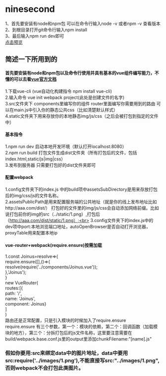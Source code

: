 # ninesecond
1、首先要安装有node和npm包 可以在命令行输入node -v 或者npm -v 查看版本 <br>
2、到根目录打开git命令行输入npm install <br>
3、最后输入npm run dev即可 <br>
[点击预览](http://sansanchen.github.io/ninesecond/ninesecond/dist/)


## 简述一下所用到的
#### 首先要安装有node和npm包以及命令行使用并具有基本的vue组件编写能力，不懂的可以去看[vue官方文档](https://cn.vuejs.org/)
1.下载vue-cli (vue自动化构建指令 npm install vue-cli) <br>
2.输入命令 vue init webpack project(此处是创建文件的名字) <br>
3.src文件夹下 components里编写你的组件 router里面编写你需要用到的路由 可以在main.js中引入你的静态公共css（比如清楚默认样式）<br>
4.static文件夹下用来存放你的本地静态img/js/css（之后会被打包到指定的文件中）<br>

#### 基本指令
1.npm run dev 启动本地开发环境（默认打开localhost:8080）<br>
2.npm run build 打包文件生成dist文件夹（所有打包后的文件，包括index.html,static/js|img|css）<br>
3.发布到服务器 只需要打包好的dist文件夹即可<br>

#### 配置webpack 
1.config文件夹下的index.js 中的build项中assetsSubDirectory是用来存放打包后的img/css/js的文件名称。<br>
2.assetsPublicPath是用来配置服务端的公共地址（就是你的线上发布地址比如http://aaa.com/dist/）  打包好的文件里的img/js/css会自动添加网络前缀。比如说打包前你的img的src（../static/1.png）,打包后（http://aaa.com/dist/static/1.png）;<br>
3.config文件夹下的index.js中的 dev项中port:本地浏览端口地址，autoOpenBrowser是否自动打开浏览器，proxyTable用来配置本地ip<br>

#### vue-router+webpack(require.ensure)按需加载
1.const Joinus=resolve=>{ <br> 
	require.ensure([],()=>{ <br>
		resolve(require('../components/Joinus.vue'));<br>
	},'Joinus');<br>
}<br>
new VueRouter(<br>
  routes:[{<br>
    path: '/',<br>
    name: 'Joinus',<br>
    component: Joinus}<br>
  ]<br>
)<br>
路由还是正常配置，只是引入模块的时候加入了require.ensure <br>
require.ensure 有三个参数，第一个：模块的依赖，第二个：回调函数（加载模块的地方），第三个：分拆打包后的js文件名称，这里要注意需要在build/webpack.base.conf.js里的output里添加chunkFilename:"[name].js"

### 假如你要用:src来绑定data中的图片地址，data中要用src:require('../images/1.png'),不能直接写src:"../images/1.png",否则webpack不会打包此类图片。
